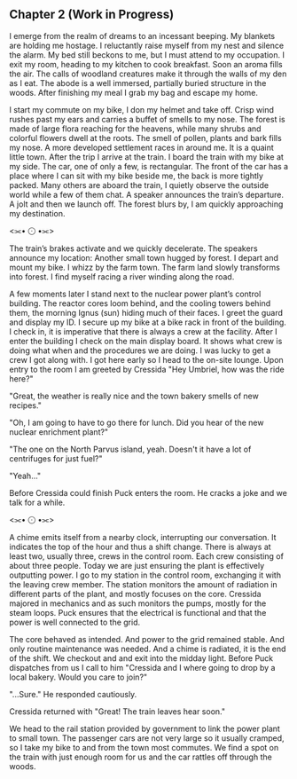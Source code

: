 <h2>Chapter 2 (Work in Progress)</h2>

<p>
  I emerge from the realm of dreams to an incessant beeping. My blankets are holding me hostage. I reluctantly raise myself from my nest and silence the alarm. My bed still beckons to me, but I must attend to my occupation. I exit my room, heading to my kitchen to cook breakfast. Soon an aroma fills the air. The calls of woodland creatures make it through the walls of my den as I eat. The abode is a well immersed, partially buried structure in the woods. After finishing my meal I grab my bag and escape my home.
</p>
<p>
  I start my commute on my bike, I don my helmet and take off. Crisp wind rushes past my ears and carries a buffet of smells to my nose. The forest is made of large flora reaching for the heavens, while many shrubs and colorful flowers dwell at the roots. The smell of pollen, plants and bark fills my nose. A more developed settlement races in around me. It is a quaint little town. After the trip I arrive at the train. I board the train with my bike at my side. The car, one of only a few, is rectangular. The front of the car has a place where I can sit with my bike beside me, the back is more tightly packed. Many others are aboard the train, I quietly observe the outside world while a few of them chat. A speaker announces the train’s departure. A jolt and then we launch off. The forest blurs by, I am quickly approaching my destination.
</p>
<div class="pass"><⫘• ⨀ •⫘></div>
<p>
  The train’s brakes activate and we quickly decelerate. The speakers announce my location: Another small town hugged by forest. I depart and mount my bike. I whizz by the farm town. The farm land slowly transforms into forest. I find myself racing a river winding along the road.
</p>
<p>
  A few moments later I stand next to the nuclear power plant’s control building. The reactor cores loom behind, and the cooling towers behind them, the morning Ignus (sun) hiding much of their faces. I greet the guard and display my ID. I secure up my bike at a bike rack in front of the building. I check in, it is imperative that there is always a crew at the facility. After I enter the building I check on the main display board. It shows what crew is doing what when and the procedures we are doing. I was lucky to get a crew I got along with. I got here early so I head to the on-site lounge. Upon entry to the room I am greeted by Cressida "Hey Umbriel, how was the ride here?"
</p>
<p>
  "Great, the weather is really nice and the town bakery smells of new recipes."
</p>
<p>
  "Oh, I am going to have to go there for lunch. Did you hear of the new nuclear enrichment plant?"
</p>
<p>
  "The one on the North Parvus island, yeah. Doesn't it have a lot of centrifuges for just fuel?"
</p>
<p>
  "Yeah..."
</p>
<p>
  Before Cressida could finish Puck enters the room. He cracks a joke and we talk for a while.
</p>
<div class="pass"><⫘• ⨀ •⫘></div>
<p>
  A chime emits itself from a nearby clock, interrupting our conversation. It indicates the top of the hour and thus a shift change. There is always at least two, usually three, crews in the control room. Each crew consisting of about three people. Today we are just ensuring the plant is effectively outputting power. I go to my station in the control room, exchanging it with the leaving crew member. The station monitors the amount of radiation in different parts of the plant, and mostly focuses on the core. Cressida majored in mechanics and as such monitors the pumps, mostly for the steam loops. Puck ensures that the electrical is functional and that the power is well connected to the grid.
</p>
<p>
  The core behaved as intended. And power to the grid remained stable. And only routine maintenance was needed. And a chime is radiated, it is the end of the shift. We checkout and and exit into the midday light. Before Puck dispatches from us I call to him "Cressida and I where going to drop by a local bakery. Would you care to join?"
</p>
<p>
  "...Sure." He responded cautiously.
</p>
<p>
  Cressida returned with "Great! The train leaves hear soon."
</p>
<p>
  We head to the rail station provided by government to link the power plant to small town. The passenger cars are not very large so it usually cramped, so I take my bike to and from the town most commutes. We find a spot on the train with just enough room for us and the car rattles off through the woods. 
</p>